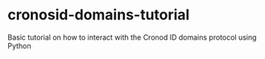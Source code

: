 # cronosid-domains-tutorial
Basic tutorial on how to interact with the Cronod ID domains protocol using Python
